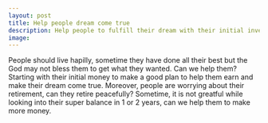 ```yaml
---
layout: post
title: Help people dream come true
description: Help people to fulfill their dream with their initial investment.
image: 
---
```


People should live hapilly, sometime they have done all their best but the God may not bless them to get what they wanted. Can we help them? Starting with their initial money to make a good plan to help them earn and make their dream come true. Moreover, people are worrying about their retirement, can they retire peacefully? Sometime, it is not greatful while looking into their super balance in 1 or 2 years, can we help them to make more money.

